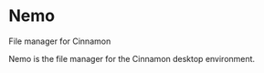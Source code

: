 Nemo
====
File manager for Cinnamon

Nemo is the file manager for the Cinnamon desktop environment. 
